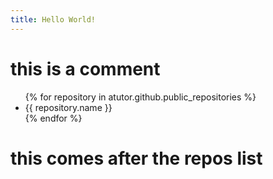 ```yaml
---
title: Hello World!
---
```

# this is a comment

<ul class="posts">
 {% for repository in atutor.github.public_repositories %}
 <li><span>{{ repository.name }}</span></li>
{% endfor %}
</ul>

# this comes after the repos list
